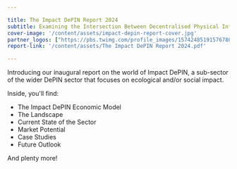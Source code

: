 ```yaml
---

title: The Impact DePIN Report 2024
subtitle: Examining the Intersection Between Decentralised Physical Infrastructure Networks (DePINs) and Web3 Regenerative Finance (ReFi)
cover-image: '/content/assets/impact-depin-report-cover.jpg'
partner_logos: ["https://pbs.twimg.com/profile_images/1574248519157678081/GUXP2Zv-_400x400.jpg", "https://pbs.twimg.com/profile_images/1546497208576610304/vfP2pW18_400x400.jpg", "https://pbs.twimg.com/profile_images/1690689777279074304/FKNvjAM5_400x400.jpg"]
report-link: '/content/assets/The Impact DePIN Report 2024.pdf'

---
```


Introducing our inaugural report on the world of Impact DePIN, a sub-sector of the wider DePIN sector that focuses on ecological and/or social impact.

Inside, you'll find:

- The Impact DePIN Economic Model
- The Landscape
- Current State of the Sector
- Market Potential
- Case Studies
- Future Outlook

And plenty more!